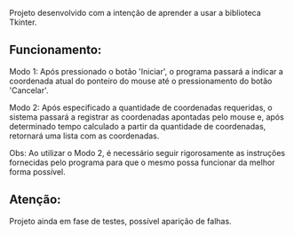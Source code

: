 Projeto desenvolvido com a intenção de aprender a usar a biblioteca Tkinter.

## Funcionamento:

Modo 1: Após pressionado o botão 'Iniciar', o programa passará a indicar a coordenada atual do ponteiro do mouse até o pressionamento do botão 'Cancelar'.

Modo 2: Após especificado a quantidade de coordenadas requeridas, o sistema passará a registrar as coordenadas apontadas pelo mouse e, após determinado tempo calculado a partir da quantidade de coordenadas, retornará uma lista com as coordenadas.

Obs: Ao utilizar o Modo 2, é necessário seguir rigorosamente as instruções fornecidas pelo programa para que o mesmo possa funcionar da melhor forma possível.

## Atenção:

Projeto ainda em fase de testes, possível aparição de falhas.